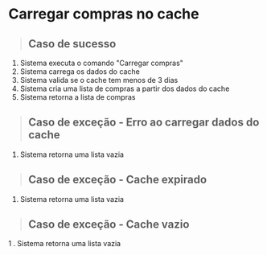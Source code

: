 # Carregar compras no cache

> ## Caso de sucesso
1. Sistema executa o comando "Carregar compras"
2. Sistema carrega os dados do cache
3. Sistema valida se o cache tem menos de 3 dias
4. Sistema cria uma lista de compras a partir dos dados do cache
5. Sistema retorna a lista de compras

> ## Caso de exceção - Erro ao carregar dados do cache
1. Sistema retorna uma lista vazia

> ## Caso de exceção - Cache expirado
1. Sistema retorna uma lista vazia

> ## Caso de exceção - Cache vazio
1 . Sistema retorna uma lista vazia
